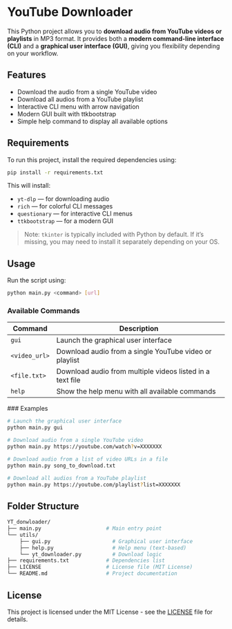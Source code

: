 # YouTube Downloader

This Python project allows you to **download audio from YouTube videos or playlists** in MP3 format. It provides both a **modern command-line interface (CLI)** and a **graphical user interface (GUI)**, giving you flexibility depending on your workflow.

## Features

- Download the audio from a single YouTube video
- Download all audios from a YouTube playlist
- Interactive CLI menu with arrow navigation
- Modern GUI built with ttkbootstrap
- Simple help command to display all available options

## Requirements

To run this project, install the required dependencies using:

```bash
pip install -r requirements.txt
```

This will install:

- `yt-dlp` — for downloading audio
- `rich` — for colorful CLI messages
- `questionary` — for interactive CLI menus
- `ttkbootstrap` — for a modern GUI

> Note: `tkinter` is typically included with Python by default. If it’s missing, you may need to install it separately depending on your OS.

## Usage

Run the script using:

```bash
python main.py <command> [url]
```

### Available Commands

| Command                     | Description                                                 |
| --------------------------- | ----------------------------------------------------------- |
| `gui`                       | Launch the graphical user interface                         |
| `<video_url>`               | Download audio from a single YouTube video or playlist      |
| `<file.txt>`                | Download audio from multiple videos listed in a text file   |
| `help`                      | Show the help menu with all available commands              |

### Examples

``` bash
# Launch the graphical user interface
python main.py gui

# Download audio from a single YouTube video
python main.py https://youtube.com/watch?v=XXXXXXX

# Download audio from a list of video URLs in a file
python main.py song_to_download.txt

# Download all audios from a YouTube playlist
python main.py https://youtube.com/playlist?list=XXXXXXX
```

## Folder Structure

```bash
YT_donwloader/
├── main.py                     # Main entry point
└── utils/
    ├── gui.py                    # Graphical user interface
    ├── help.py                   # Help menu (text-based)
    └── yt_downloader.py          # Download logic
├── requirements.txt            # Dependencies list
├── LICENSE                     # License file (MIT License)
└── README.md                   # Project documentation
```

## License

This project is licensed under the MIT License - see the [LICENSE](LICENSE) file for details.
